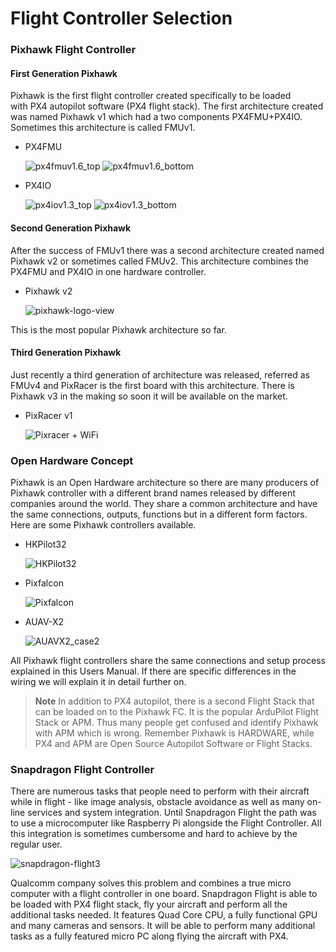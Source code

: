 # Flight Controller Selection

### Pixhawk Flight Controller

#### First Generation Pixhawk

Pixhawk is the first flight controller created specifically to be loaded
with PX4 autopilot software (PX4 flight stack). The first architecture
created was named Pixhawk v1 which had a two components PX4FMU+PX4IO.
Sometimes this architecture is called FMUv1.

- PX4FMU

  ![px4fmuv1.6_top](../../images/px4fmuv1.6_top.png)
  ![px4fmuv1.6_bottom](../../images/px4fmuv1.6_bottom.png)

- PX4IO

  ![px4iov1.3_top](../../images/px4iov1.3_top.png)
  ![px4iov1.3_bottom](../../images/px4iov1.3_bottom.png)

  
#### Second Generation Pixhawk

After the success of FMUv1 there was a second architecture created named
Pixhawk v2 or sometimes called FMUv2. This architecture combines the
PX4FMU and PX4IO in one hardware controller.

- Pixhawk v2

  ![pixhawk-logo-view](../../images/pixhawk_logo_view.jpg)

This is the most popular Pixhawk architecture so far.


#### Third Generation Pixhawk

Just recently a third generation of architecture was released,
referred as FMUv4 and PixRacer is the first board with this
architecture. There is Pixhawk v3 in the making so soon it will be
available on the market.

- PixRacer v1

  ![Pixracer + WiFi](../../images/pixracer_wifi.jpg)

### Open Hardware Concept

Pixhawk is an Open Hardware architecture so there are many producers of
Pixhawk controller with a different brand names released by different
companies around the world. They share a common architecture and have
the same connections, outputs, functions but in a different form
factors. Here are some Pixhawk controllers available.

- HKPilot32

  ![HKPilot32](../../images/hkpilot32_flight_controller.jpg)

- Pixfalcon

  ![Pixfalcon](../../images/pixfalcon_flight_controller_high.jpg)

- AUAV-X2

  ![AUAVX2_case2](../../images/auavx2_case2.jpg)

All Pixhawk flight controllers share the same connections and setup
process explained in this Users Manual. If there are specific
differences in the wiring we will explain it in detail further on.

> **Note** In addition to PX4 autopilot, there is a
second Flight Stack that can be loaded on to the Pixhawk FC. It is the
popular ArduPilot Flight Stack or APM. Thus many people get confused and
identify Pixhawk with APM which is wrong. Remember Pixhawk is HARDWARE,
while PX4 and APM are Open Source Autopilot Software or Flight Stacks. 

### Snapdragon Flight Controller

There are numerous tasks that people need to perform with their aircraft
while in flight - like image analysis, obstacle avoidance as well as
many on-line services and system integration. Until Snapdragon Flight
the path was to use a microcomputer like Raspberry Pi alongside the
Flight Controller. All this integration is sometimes cumbersome and hard
to achieve by the regular user.

![snapdragon-flight3](../../images/snapdragon_flight3.jpg)

Qualcomm company solves this problem and combines a true micro computer
with a flight controller in one board. Snapdragon Flight is able to
be loaded with PX4 flight stack, fly your aircraft and perform all the
additional tasks needed. It features Quad Core CPU, a fully functional
GPU and many cameras and sensors. It will be able to perform many
additional tasks as a fully featured micro PC along flying the aircraft
with PX4.
